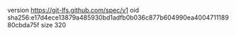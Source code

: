 version https://git-lfs.github.com/spec/v1
oid sha256:e17d4ece13879a485930bd1adfb0b036c877b604990ea400471118980cbda75f
size 320
